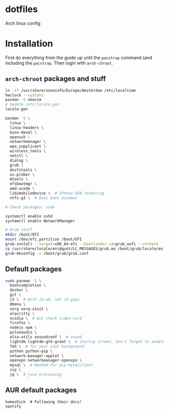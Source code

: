 # dotfiles
Arch linux config

# Installation

First do everything from the guide up until the `pacstrap` command (and including the `pacstrap`. Then login with `arch-chroot`.

## `arch-chroot` packages and stuff

```sh
ln -sf /usr/share/zoneinfo/Europe/Amsterdam /etc/localtime
hwclock --systohc
pacman -S neovim
# Update /etc/locale.gen
locale-gen

pacman -S \
  linux \
  linux-headers \
  base-devel \
  openssh \
  networkmanager \
  wpa_supplicant \
  wireless_tools \
  netctl \
  dialog \
  grub \
  dosfstools \
  os-prober \
  mtools \
  efibootmgr \
  amd-ucode \
  libimobiledevice \  # iPhone USB tethering
  ntfs-g3 \  # Dual boot windows

# Check packages: sudo

systemctl enable sshd
systemctl enable NetworkManager

# Grub stuff
mkdir /boot/EFI
mount /dev/efi_partition /boot/EFI
grub-install --target=x86_64-efi --bootloader-id=grub_uefi --recheck
cp /usr/share/locale/en\@quot/LC_MESSAGES/grub.mo /boot/grub/locale/en.mo
grub-mkconfig -o /boot/grub/grub.conf
```

## Default packages
```sh
sudo pacman -S \
  bashcompletion \
  docker \
  git \
  i3 \  # With i3-wm, not i3-gaps
  dmenu \
  xorg xorg-xinit \
  alacritty \
  nvidia \  # But check video card
  firefox \
  nodejs npm \
  pulseaudio \
  alsa-utils asoundconf \  # sound
  lightdm lightdm-gtk-greet \  # startup screen, don't forget to enable (systemctl)
  feh \  # for your cool background
  python python-pip \
  network-manager-applet \
  openvpn networkmanager-openvpn \
  mysql \  # Needed for pip mysqlclient
  zip \
  jq \  # json processing
```

## AUR default packages
```
homeshick  # Following their docs!
spotify
```


